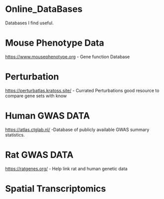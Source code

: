 # Online_DataBases
Databases I find useful.

# Mouse Phenotype Data
https://www.mousephenotype.org - Gene function Database

# Perturbation
https://perturbatlas.kratoss.site/ - Currated Perturbations good resource to compare gene sets with know

# Human GWAS DATA
https://atlas.ctglab.nl/ -Database of publicly available GWAS summary statistics.

# Rat GWAS DATA
https://ratgenes.org/ - Help link rat and human genetic data

# Spatial Transcriptomics
